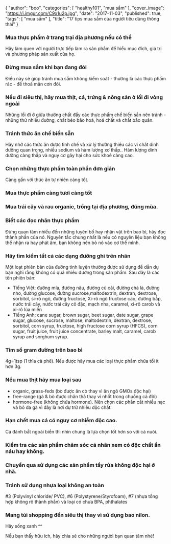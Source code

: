 {
   "author": "boo",
   "categories": [
      "healthy101",
      "mua sắm"
   ],
   "cover_image": "https://i.imgur.com/C9x1u2p.jpg",
   "date": "2017-11-03",
   "published": true,
   "tags": [
      "mua sắm"
   ],
   "title": "17 tips mua sắm của người tiêu dùng thông thái"
}

### <i class="fa fa-star-o" aria-hidden="true"></i> Mua thực phẩm ở trang trại địa phương nếu có thể
Hãy làm quen với người trực tiếp làm ra sản phẩm để hiểu mục đích, giá trị và phương pháp sản xuất của họ.

### <i class="fa fa-star-o" aria-hidden="true"></i> Đừng mua sắm khi bạn đang đói
Điều này sẽ giúp tránh mua sắm không kiểm soát - thường là các thực phẩm rác - để thoả mãn cơn đói.

### <i class="fa fa-star-o" aria-hidden="true"></i> Nếu đi siêu thị, hãy mua thịt, cá, trứng & nông sản ở lối đi vòng ngoài
Những lối đi ở giữa thường chất đầy các thực phẩm chế biến sẵn nên tránh - những thứ nhiều đường, chất béo bão hoà, hoá chất và chất bảo quản.

### <i class="fa fa-star-o" aria-hidden="true"></i> Tránh thức ăn chế biến sẵn
Hãy nhớ các thức ăn được tinh chế và xử lý thường thiếu các vi chất dinh dưỡng quan trọng, nhiều sodium và hàm lượng xơ thấp.. Hàm lượng dinh dưỡng càng thấp và nguy cơ gây hại cho sức khoẻ càng cao.

### <i class="fa fa-star-o" aria-hidden="true"></i> Chọn những thực phẩm toàn phần đơn giản
Càng gần với thức ăn tự nhiên càng tốt.

### <i class="fa fa-star-o" aria-hidden="true"></i>  Mua thực phẩm càng tươi càng tốt

### <i class="fa fa-star-o" aria-hidden="true"></i>  Mua trái cây và rau organic, trồng tại địa phương, đúng mùa.

### <i class="fa fa-star-o" aria-hidden="true"></i>  Biết các đọc nhãn thực phẩm
Đừng quan tâm nhiều đến những tuyên bố hay nhân vật trên bao bì, hãy đọc thành phần của nó. Nguyên tắc chung nhất là nếu có nguyên liệu bạn không thể nhận ra hay phát âm, bạn không nên bỏ nó vào cơ thể mình.

### <i class="fa fa-star-o" aria-hidden="true"></i>  Hãy tìm kiếm tất cả các dạng đường ghi trên nhãn
Một loạt phiên bản của đường tinh luyện thường được sử dụng để dẫn dụ bạn nghĩ rằng không có quá nhiều đường trong sản phẩm. Sau đây là các tên phiên bản:
<ul>
  <li><span class="underline">Tiếng Việt</span>: đường mía, đường nâu, đường củ cải, đường chà là, đường nho, đường glucose, đường sucrose,maltodextrin, dextran, dextrose, sorbitol, si-rô ngô, đường fructose, Xi-rô ngô fructose cao, đường bắp, nước trái cây, nước trái cây cô đặc, mạch nha, caramel, xi-rô carob và xi-rô lúa miến</li>
  <li><span class="underline">Tiếng Anh</span>: cane sugar, brown sugar, beet sugar, date sugar, grape sugar, glucose, sucrose, maltose, maltodextrin, dextran, dextrose, sorbitol, corn syrup, fructose, high fructose corn syrup (HFCS), corn sugar, fruit juice, fruit juice concentrate, barley malt, caramel, carob syrup and sorghum syrup.</li>
</ul>

### <i class="fa fa-star-o" aria-hidden="true"></i> Tìm số gram đường trên bao bì
4g=1tsp (1 thìa cà phê). Nếu được hãy mua các loại thực phẩm chứa tối ít hơn 3g.

### <i class="fa fa-star-o" aria-hidden="true"></i> Nếu mua thịt hãy mua loại sau
* organic, grass-feds (bò được ăn cỏ thay vì ăn ngô GMOs độc hại)
* free-range (gà & bò được chăn thả thay vì nhốt trong chuồng cả đời)
* hormone-free (không chứa hormone).
Nên chọn các phần cắt nhiều nạc và bỏ da gà vì đây là nơi dự trữ nhiều độc chất.

### <i class="fa fa-star-o" aria-hidden="true"></i> Hạn chết mua cá có nguy cơ nhiễm độc cao.
Cá đánh bắt ngoài biển thì nhìn chung là lựa chọn tốt hơn so với cá nuôi.

### <i class="fa fa-star-o" aria-hidden="true"></i> Kiểm tra các sản phẩm chăm sóc cá nhân xem có độc chất ẩn náu hay không.

### <i class="fa fa-star-o" aria-hidden="true"></i> Chuyển qua sử dụng các sản phẩm tẩy rửa không độc hại ở nhà.

### <i class="fa fa-star-o" aria-hidden="true"></i> Tránh sử dụng nhựa loại không an toàn
#3 (Polyvinyl chloride/ PVC), #6 (Polystyrene/Styrofoam), #7 (nhựa tổng hợp không rõ thành phần) và loại có chưa BPA, phthalates

### <i class="fa fa-star-o" aria-hidden="true"></i> Mang túi shopping đến siêu thị thay vì sử dụng bao nilon.
Hãy sống xanh ^^

Nếu bạn thấy hữu ích, hãy <a onclick="FB.ui({ method: 'feed', link: window.location.href })" class="pointer blue underline">chia sẻ</a> cho những người bạn quan tâm nhé!

